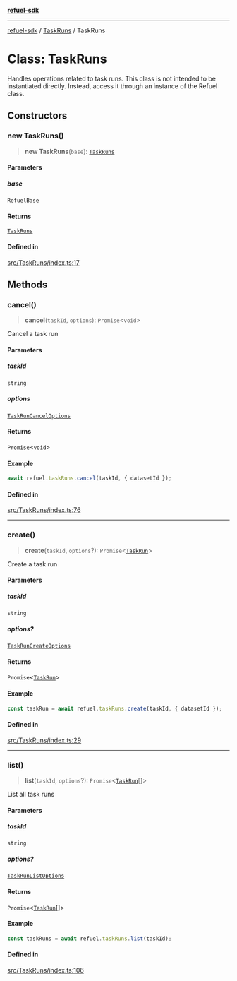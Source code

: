 [**refuel-sdk**](../../README.md)

***

[refuel-sdk](../../modules.md) / [TaskRuns](../README.md) / TaskRuns

# Class: TaskRuns

Handles operations related to task runs.
This class is not intended to be instantiated directly.
Instead, access it through an instance of the Refuel class.

## Constructors

### new TaskRuns()

> **new TaskRuns**(`base`): [`TaskRuns`](TaskRuns.md)

#### Parameters

##### base

`RefuelBase`

#### Returns

[`TaskRuns`](TaskRuns.md)

#### Defined in

[src/TaskRuns/index.ts:17](https://github.com/refuel-ai/refuel-sdk/blob/992e715e614e75caa11e039ae8b03c5366ed7bea/src/TaskRuns/index.ts#L17)

## Methods

### cancel()

> **cancel**(`taskId`, `options`): `Promise`\<`void`\>

Cancel a task run

#### Parameters

##### taskId

`string`

##### options

[`TaskRunCancelOptions`](../../types/interfaces/TaskRunCancelOptions.md)

#### Returns

`Promise`\<`void`\>

#### Example

```ts
await refuel.taskRuns.cancel(taskId, { datasetId });
```

#### Defined in

[src/TaskRuns/index.ts:76](https://github.com/refuel-ai/refuel-sdk/blob/992e715e614e75caa11e039ae8b03c5366ed7bea/src/TaskRuns/index.ts#L76)

***

### create()

> **create**(`taskId`, `options`?): `Promise`\<[`TaskRun`](../../types/interfaces/TaskRun.md)\>

Create a task run

#### Parameters

##### taskId

`string`

##### options?

[`TaskRunCreateOptions`](../../types/interfaces/TaskRunCreateOptions.md)

#### Returns

`Promise`\<[`TaskRun`](../../types/interfaces/TaskRun.md)\>

#### Example

```ts
const taskRun = await refuel.taskRuns.create(taskId, { datasetId });
```

#### Defined in

[src/TaskRuns/index.ts:29](https://github.com/refuel-ai/refuel-sdk/blob/992e715e614e75caa11e039ae8b03c5366ed7bea/src/TaskRuns/index.ts#L29)

***

### list()

> **list**(`taskId`, `options`?): `Promise`\<[`TaskRun`](../../types/interfaces/TaskRun.md)[]\>

List all task runs

#### Parameters

##### taskId

`string`

##### options?

[`TaskRunListOptions`](../../types/interfaces/TaskRunListOptions.md)

#### Returns

`Promise`\<[`TaskRun`](../../types/interfaces/TaskRun.md)[]\>

#### Example

```ts
const taskRuns = await refuel.taskRuns.list(taskId);
```

#### Defined in

[src/TaskRuns/index.ts:106](https://github.com/refuel-ai/refuel-sdk/blob/992e715e614e75caa11e039ae8b03c5366ed7bea/src/TaskRuns/index.ts#L106)
